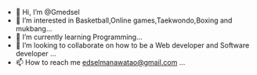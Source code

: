 - 👋 Hi, I’m @Gmedsel
- 👀 I’m interested in Basketball,Online games,Taekwondo,Boxing and mukbang...
- 🌱 I’m currently learning Programming...
- 💞️ I’m looking to collaborate on how to be a Web developer and Software developer ...
- 📫 How to reach me edselmanawatao@gmail.com ...

<!---
Gmedsel/Gmedsel is a ✨ special ✨ repository because its `README.md` (this file) appears on your GitHub profile.
You can click the Preview link to take a look at your changes.
--->
